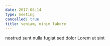 ```yaml
---
date: 2017-06-14
type: meeting
cancelled: true
title: veniam, minim labore
---
```

nostrud sunt nulla fugiat sed dolor Lorem ut sint